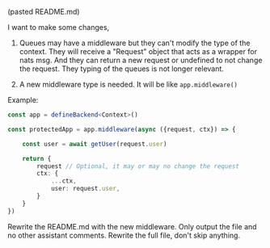 (pasted README.md)

I want to make some changes,
1. Queues may have a middleware but they can't modify the type of the context. They will receive a "Request" object that acts as a wrapper for nats msg. And they can return a new request or undefined to not change the request. They typing of the queues is not longer relevant.

2. A new middleware type is needed. It will be like `app.middleware()`

Example:
```ts
const app = defineBackend<Context>()

const protectedApp = app.middleware(async ({request, ctx}) => {

    const user = await getUser(request.user)

    return {
        request // Optional, it may or may no change the request
        ctx: {
            ...ctx,
            user: request.user,
        }
    }
})
```

Rewrite the README.md with the new middleware. Only output the file and no other assistant comments. Rewrite the full file, don't skip anything.